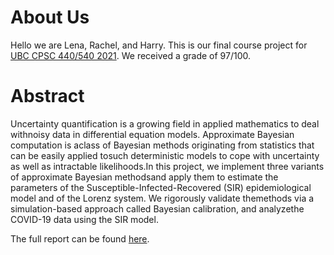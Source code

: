 # About Us
Hello we are Lena, Rachel, and Harry. This is our final course project for [UBC CPSC 440/540 2021](https://www.cs.ubc.ca/~schmidtm/Courses/440-W21/). We received a grade of 97/100.

# Abstract
Uncertainty quantification is a growing field in applied mathematics to deal withnoisy data in differential equation models. Approximate Bayesian computation is aclass of Bayesian methods originating from statistics that can be easily applied tosuch deterministic models to cope with uncertainty as well as intractable likelihoods.In this project, we implement three variants of approximate Bayesian methodsand apply them to estimate the parameters of the Susceptible-Infected-Recovered (SIR) epidemiological model and of the Lorenz system. We rigorously validate themethods via a simulation-based approach called Bayesian calibration, and analyzethe COVID-19 data using the SIR model.

The full report can be found [here](report.pdf).
